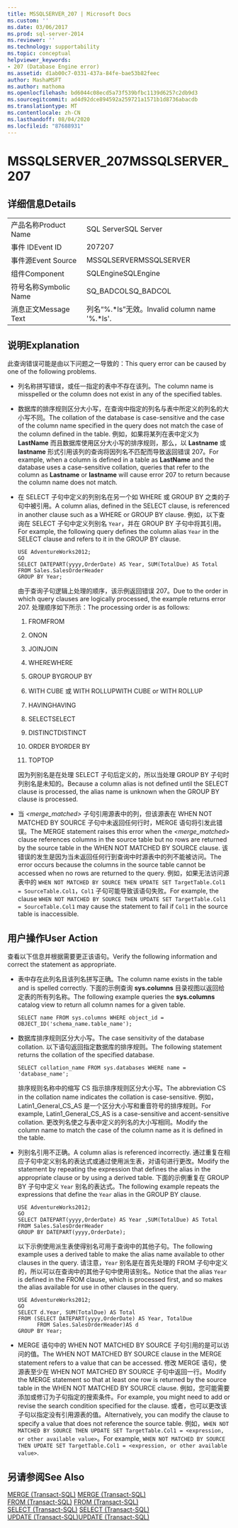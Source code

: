 ```yaml
---
title: MSSQLSERVER_207 | Microsoft Docs
ms.custom: ''
ms.date: 03/06/2017
ms.prod: sql-server-2014
ms.reviewer: ''
ms.technology: supportability
ms.topic: conceptual
helpviewer_keywords:
- 207 (Database Engine error)
ms.assetid: d1ab00c7-0331-437a-84fe-bae53b82feec
author: MashaMSFT
ms.author: mathoma
ms.openlocfilehash: bd6044c08ecd5a73f539bfbc1139d6257c2db9d3
ms.sourcegitcommit: ad4d92dce894592a259721a1571b1d8736abacdb
ms.translationtype: MT
ms.contentlocale: zh-CN
ms.lasthandoff: 08/04/2020
ms.locfileid: "87688931"
---
```

# <a name="mssqlserver_207"></a><span data-ttu-id="c05dd-102">MSSQLSERVER_207</span><span class="sxs-lookup"><span data-stu-id="c05dd-102">MSSQLSERVER_207</span></span>
    
## <a name="details"></a><span data-ttu-id="c05dd-103">详细信息</span><span class="sxs-lookup"><span data-stu-id="c05dd-103">Details</span></span>  
  
|||  
|-|-|  
|<span data-ttu-id="c05dd-104">产品名称</span><span class="sxs-lookup"><span data-stu-id="c05dd-104">Product Name</span></span>|<span data-ttu-id="c05dd-105">SQL Server</span><span class="sxs-lookup"><span data-stu-id="c05dd-105">SQL Server</span></span>|  
|<span data-ttu-id="c05dd-106">事件 ID</span><span class="sxs-lookup"><span data-stu-id="c05dd-106">Event ID</span></span>|<span data-ttu-id="c05dd-107">207</span><span class="sxs-lookup"><span data-stu-id="c05dd-107">207</span></span>|  
|<span data-ttu-id="c05dd-108">事件源</span><span class="sxs-lookup"><span data-stu-id="c05dd-108">Event Source</span></span>|<span data-ttu-id="c05dd-109">MSSQLSERVER</span><span class="sxs-lookup"><span data-stu-id="c05dd-109">MSSQLSERVER</span></span>|  
|<span data-ttu-id="c05dd-110">组件</span><span class="sxs-lookup"><span data-stu-id="c05dd-110">Component</span></span>|<span data-ttu-id="c05dd-111">SQLEngine</span><span class="sxs-lookup"><span data-stu-id="c05dd-111">SQLEngine</span></span>|  
|<span data-ttu-id="c05dd-112">符号名称</span><span class="sxs-lookup"><span data-stu-id="c05dd-112">Symbolic Name</span></span>|<span data-ttu-id="c05dd-113">SQ_BADCOL</span><span class="sxs-lookup"><span data-stu-id="c05dd-113">SQ_BADCOL</span></span>|  
|<span data-ttu-id="c05dd-114">消息正文</span><span class="sxs-lookup"><span data-stu-id="c05dd-114">Message Text</span></span>|<span data-ttu-id="c05dd-115">列名“%.\*ls”无效。</span><span class="sxs-lookup"><span data-stu-id="c05dd-115">Invalid column name '%.\*ls'.</span></span>|  
  
## <a name="explanation"></a><span data-ttu-id="c05dd-116">说明</span><span class="sxs-lookup"><span data-stu-id="c05dd-116">Explanation</span></span>  
 <span data-ttu-id="c05dd-117">此查询错误可能是由以下问题之一导致的：</span><span class="sxs-lookup"><span data-stu-id="c05dd-117">This query error can be caused by one of the following problems.</span></span>  
  
-   <span data-ttu-id="c05dd-118">列名称拼写错误，或任一指定的表中不存在该列。</span><span class="sxs-lookup"><span data-stu-id="c05dd-118">The column name is misspelled or the column does not exist in any of the specified tables.</span></span>  
  
-   <span data-ttu-id="c05dd-119">数据库的排序规则区分大小写，在查询中指定的列名与表中所定义的列名的大小写不同。</span><span class="sxs-lookup"><span data-stu-id="c05dd-119">The collation of the database is case-sensitive and the case of the column name specified in the query does not match the case of the column defined in the table.</span></span> <span data-ttu-id="c05dd-120">例如，如果将某列在表中定义为 **LastName** 而且数据库使用区分大小写的排序规则，那么，以 **Lastname** 或 **lastname** 形式引用该列的查询将因列名不匹配而导致返回错误 207。</span><span class="sxs-lookup"><span data-stu-id="c05dd-120">For example, when a column is defined in a table as **LastName** and the database uses a case-sensitive collation, queries that refer to the column as **Lastname** or **lastname** will cause error 207 to return because the column name does not match.</span></span>  
  
-   <span data-ttu-id="c05dd-121">在 SELECT 子句中定义的列别名在另一个如 WHERE 或 GROUP BY 之类的子句中被引用。</span><span class="sxs-lookup"><span data-stu-id="c05dd-121">A column alias, defined in the SELECT clause, is referenced in another clause such as a WHERE or GROUP BY clause.</span></span> <span data-ttu-id="c05dd-122">例如，以下查询在 SELECT 子句中定义列别名 `Year`，并在 GROUP BY 子句中将其引用。</span><span class="sxs-lookup"><span data-stu-id="c05dd-122">For example, the following query defines the column alias `Year` in the SELECT clause and refers to it in the GROUP BY clause.</span></span>  
  
    ```  
    USE AdventureWorks2012;  
    GO  
    SELECT DATEPART(yyyy,OrderDate) AS Year, SUM(TotalDue) AS Total  
    FROM Sales.SalesOrderHeader  
    GROUP BY Year;  
    ```  
  
     <span data-ttu-id="c05dd-123">由于查询子句逻辑上处理的顺序，该示例返回错误 207。</span><span class="sxs-lookup"><span data-stu-id="c05dd-123">Due to the order in which query clauses are logically processed, the example returns error 207.</span></span> <span data-ttu-id="c05dd-124">处理顺序如下所示：</span><span class="sxs-lookup"><span data-stu-id="c05dd-124">The processing order is as follows:</span></span>  
  
    1.  <span data-ttu-id="c05dd-125">FROM</span><span class="sxs-lookup"><span data-stu-id="c05dd-125">FROM</span></span>  
  
    2.  <span data-ttu-id="c05dd-126">ON</span><span class="sxs-lookup"><span data-stu-id="c05dd-126">ON</span></span>  
  
    3.  <span data-ttu-id="c05dd-127">JOIN</span><span class="sxs-lookup"><span data-stu-id="c05dd-127">JOIN</span></span>  
  
    4.  <span data-ttu-id="c05dd-128">WHERE</span><span class="sxs-lookup"><span data-stu-id="c05dd-128">WHERE</span></span>  
  
    5.  <span data-ttu-id="c05dd-129">GROUP BY</span><span class="sxs-lookup"><span data-stu-id="c05dd-129">GROUP BY</span></span>  
  
    6.  <span data-ttu-id="c05dd-130">WITH CUBE 或 WITH ROLLUP</span><span class="sxs-lookup"><span data-stu-id="c05dd-130">WITH CUBE or WITH ROLLUP</span></span>  
  
    7.  <span data-ttu-id="c05dd-131">HAVING</span><span class="sxs-lookup"><span data-stu-id="c05dd-131">HAVING</span></span>  
  
    8.  <span data-ttu-id="c05dd-132">SELECT</span><span class="sxs-lookup"><span data-stu-id="c05dd-132">SELECT</span></span>  
  
    9. <span data-ttu-id="c05dd-133">DISTINCT</span><span class="sxs-lookup"><span data-stu-id="c05dd-133">DISTINCT</span></span>  
  
    10. <span data-ttu-id="c05dd-134">ORDER BY</span><span class="sxs-lookup"><span data-stu-id="c05dd-134">ORDER BY</span></span>  
  
    11. <span data-ttu-id="c05dd-135">TOP</span><span class="sxs-lookup"><span data-stu-id="c05dd-135">TOP</span></span>  
  
     <span data-ttu-id="c05dd-136">因为列别名是在处理 SELECT 子句后定义的，所以当处理 GROUP BY 子句时列别名是未知的。</span><span class="sxs-lookup"><span data-stu-id="c05dd-136">Because a column alias is not defined until the SELECT clause is processed, the alias name is unknown when the GROUP BY clause is processed.</span></span>  
  
-   <span data-ttu-id="c05dd-137">当 *<merge_matched>* 子句引用源表中的列，但该源表在 WHEN NOT MATCHED BY SOURCE 子句中未返回任何行时，MERGE 语句将引发此错误。</span><span class="sxs-lookup"><span data-stu-id="c05dd-137">The MERGE statement raises this error when the *<merge_matched>* clause references columns in the source table but no rows are returned by the source table in the WHEN NOT MATCHED BY SOURCE clause.</span></span> <span data-ttu-id="c05dd-138">该错误的发生是因为当未返回任何行到查询中时源表中的列不能被访问。</span><span class="sxs-lookup"><span data-stu-id="c05dd-138">The error occurs because the columns in the source table cannot be accessed when no rows are returned to the query.</span></span> <span data-ttu-id="c05dd-139">例如，如果无法访问源表中的 `WHEN NOT MATCHED BY SOURCE THEN UPDATE SET TargetTable.Col1 = SourceTable.Col1`，`Col1` 子句可能导致该语句失败。</span><span class="sxs-lookup"><span data-stu-id="c05dd-139">For example, the clause `WHEN NOT MATCHED BY SOURCE THEN UPDATE SET TargetTable.Col1 = SourceTable.Col1` may cause the statement to fail if `Col1` in the source table is inaccessible.</span></span>  
  
## <a name="user-action"></a><span data-ttu-id="c05dd-140">用户操作</span><span class="sxs-lookup"><span data-stu-id="c05dd-140">User Action</span></span>  
 <span data-ttu-id="c05dd-141">查看以下信息并根据需要更正该语句。</span><span class="sxs-lookup"><span data-stu-id="c05dd-141">Verify the following information and correct the statement as appropriate.</span></span>  
  
-   <span data-ttu-id="c05dd-142">表中存在此列名且该列名拼写正确。</span><span class="sxs-lookup"><span data-stu-id="c05dd-142">The column name exists in the table and is spelled correctly.</span></span> <span data-ttu-id="c05dd-143">下面的示例查询 **sys.columns** 目录视图以返回给定表的所有列名称。</span><span class="sxs-lookup"><span data-stu-id="c05dd-143">The following example queries the **sys.columns** catalog view to return all column names for a given table.</span></span>  
  
    ```  
    SELECT name FROM sys.columns WHERE object_id = OBJECT_ID('schema_name.table_name');  
    ```  
  
-   <span data-ttu-id="c05dd-144">数据库排序规则区分大小写。</span><span class="sxs-lookup"><span data-stu-id="c05dd-144">The case sensitivity of the database collation.</span></span> <span data-ttu-id="c05dd-145">以下语句返回指定数据库的排序规则。</span><span class="sxs-lookup"><span data-stu-id="c05dd-145">The following statement returns the collation of the specified database.</span></span>  
  
    ```  
    SELECT collation_name FROM sys.databases WHERE name = 'database_name';  
    ```  
  
     <span data-ttu-id="c05dd-146">排序规则名称中的缩写 CS 指示排序规则区分大小写。</span><span class="sxs-lookup"><span data-stu-id="c05dd-146">The abbreviation CS in the collation name indicates the collation is case-sensitive.</span></span> <span data-ttu-id="c05dd-147">例如，Latin1_General_CS_AS 是一个区分大小写和重音符号的排序规则。</span><span class="sxs-lookup"><span data-stu-id="c05dd-147">For example, Latin1_General_CS_AS is a case-sensitive and accent-sensitive collation.</span></span> <span data-ttu-id="c05dd-148">更改列名使之与表中定义的列名的大小写相同。</span><span class="sxs-lookup"><span data-stu-id="c05dd-148">Modify the column name to match the case of the column name as it is defined in the table.</span></span>  
  
-   <span data-ttu-id="c05dd-149">列别名引用不正确。</span><span class="sxs-lookup"><span data-stu-id="c05dd-149">A column alias is referenced incorrectly.</span></span> <span data-ttu-id="c05dd-150">通过重复在相应子句中定义别名的表达式或通过使用派生表，对语句进行更改。</span><span class="sxs-lookup"><span data-stu-id="c05dd-150">Modify the statement by repeating the expression that defines the alias in the appropriate clause or by using a derived table.</span></span> <span data-ttu-id="c05dd-151">下面的示例重复在 GROUP BY 子句中定义 `Year` 别名的表达式。</span><span class="sxs-lookup"><span data-stu-id="c05dd-151">The following example repeats the expressions that define the `Year` alias in the GROUP BY clause.</span></span>  
  
    ```  
    USE AdventureWorks2012;  
    GO  
    SELECT DATEPART(yyyy,OrderDate) AS Year ,SUM(TotalDue) AS Total  
    FROM Sales.SalesOrderHeader  
    GROUP BY DATEPART(yyyy,OrderDate);  
    ```  
  
     <span data-ttu-id="c05dd-152">以下示例使用派生表使得别名可用于查询中的其他子句。</span><span class="sxs-lookup"><span data-stu-id="c05dd-152">The following example uses a derived table to make the alias name available to other clauses in the query.</span></span> <span data-ttu-id="c05dd-153">请注意，`Year` 别名是在首先处理的 FROM 子句中定义的，所以可以在查询中的其他子句中使用该别名。</span><span class="sxs-lookup"><span data-stu-id="c05dd-153">Notice that the alias `Year` is defined in the FROM clause, which is processed first, and so makes the alias available for use in other clauses in the query.</span></span>  
  
    ```  
    USE AdventureWorks2012;  
    GO  
    SELECT d.Year, SUM(TotalDue) AS Total  
    FROM (SELECT DATEPART(yyyy,OrderDate) AS Year, TotalDue  
          FROM Sales.SalesOrderHeader)AS d  
    GROUP BY Year;  
    ```  
  
-   <span data-ttu-id="c05dd-154">MERGE 语句中的 WHEN NOT MATCHED BY SOURCE 子句引用的是可以访问的值。</span><span class="sxs-lookup"><span data-stu-id="c05dd-154">The WHEN NOT MATCHED BY SOURCE clause in the MERGE statement refers to a value that can be accessed.</span></span> <span data-ttu-id="c05dd-155">修改 MERGE 语句，使源表至少在 WHEN NOT MATCHED BY SOURCE 子句中返回一行。</span><span class="sxs-lookup"><span data-stu-id="c05dd-155">Modify the MERGE statement so that at least one row is returned by the source table in the WHEN NOT MATCHED BY SOURCE clause.</span></span> <span data-ttu-id="c05dd-156">例如，您可能需要添加或修订为子句指定的搜索条件。</span><span class="sxs-lookup"><span data-stu-id="c05dd-156">For example, you might need to add or revise the search condition specified for the clause.</span></span> <span data-ttu-id="c05dd-157">或者，也可以更改该子句以指定没有引用源表的值。</span><span class="sxs-lookup"><span data-stu-id="c05dd-157">Alternatively, you can modify the clause to specify a value that does not reference the source table.</span></span> <span data-ttu-id="c05dd-158">例如，`WHEN NOT MATCHED BY SOURCE THEN UPDATE SET TargetTable.Col1 = <expression, or other available value>`。</span><span class="sxs-lookup"><span data-stu-id="c05dd-158">For example, `WHEN NOT MATCHED BY SOURCE THEN UPDATE SET TargetTable.Col1 = <expression, or other available value>`.</span></span>  
  
## <a name="see-also"></a><span data-ttu-id="c05dd-159">另请参阅</span><span class="sxs-lookup"><span data-stu-id="c05dd-159">See Also</span></span>  
 <span data-ttu-id="c05dd-160">[MERGE (Transact-SQL)](/sql/t-sql/statements/merge-transact-sql) </span><span class="sxs-lookup"><span data-stu-id="c05dd-160">[MERGE &#40;Transact-SQL&#41;](/sql/t-sql/statements/merge-transact-sql) </span></span>  
 <span data-ttu-id="c05dd-161">[FROM (Transact-SQL)](/sql/t-sql/queries/from-transact-sql) </span><span class="sxs-lookup"><span data-stu-id="c05dd-161">[FROM &#40;Transact-SQL&#41;](/sql/t-sql/queries/from-transact-sql) </span></span>  
 <span data-ttu-id="c05dd-162">[SELECT (Transact-SQL)](/sql/t-sql/queries/select-transact-sql) </span><span class="sxs-lookup"><span data-stu-id="c05dd-162">[SELECT &#40;Transact-SQL&#41;](/sql/t-sql/queries/select-transact-sql) </span></span>  
 [<span data-ttu-id="c05dd-163">UPDATE (Transact-SQL)</span><span class="sxs-lookup"><span data-stu-id="c05dd-163">UPDATE &#40;Transact-SQL&#41;</span></span>](/sql/t-sql/queries/update-transact-sql)  
  
  
